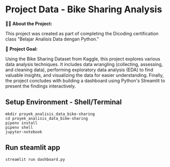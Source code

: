 # Project Data - Bike Sharing Analysis
🚴‍♀️ **About the Project:**

This project was created as part of completing the Dicoding certification class "Belajar Analisis Data dengan Python."

🎯 **Project Goal:**

Using the Bike Sharing Dataset from Kaggle, this project explores various data analysis techniques. It includes data wrangling (collecting, assessing, and cleaning data), performing exploratory data analysis (EDA) to find valuable insights, and visualizing the data for easier understanding. Finally, the project concludes with building a dashboard using Python's Streamlit to present the findings interactively.

## Setup Environment - Shell/Terminal
```
mkdir proyek_analisis_data_bike-sharing
cd proyek_analisis_data_bike-sharing
pipenv install
pipenv shell
jupyter-notebook
```

## Run steamlit app
```
streamlit run dashboard.py
```

